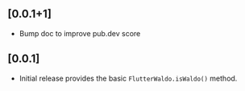 ## [0.0.1+1]
* Bump doc to improve pub.dev score

## [0.0.1]
* Initial release provides the basic `FlutterWaldo.isWaldo()` method.
